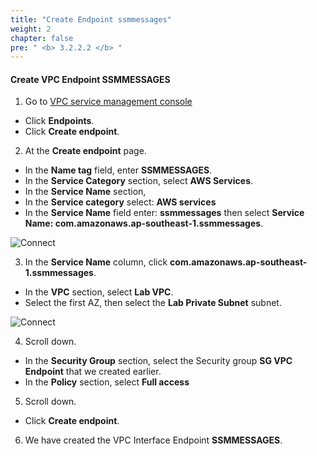```yaml
---
title: "Create Endpoint ssmmessages"
weight: 2
chapter: false
pre: " <b> 3.2.2.2 </b> "
---
```


#### Create VPC Endpoint SSMMESSAGES

1. Go to [VPC service management console](https://console.aws.amazon.com/vpc/home)

- Click **Endpoints**.
- Click **Create endpoint**.

2. At the **Create endpoint** page.

- In the **Name tag** field, enter **SSMMESSAGES**.
- In the **Service Category** section, select **AWS Services**.
- In the **Service Name** section,
- In the **Service category** select: **AWS services**
- In the **Service Name** field enter: **ssmmessages** then select **Service Name: com.amazonaws.ap-southeast-1.ssmmessages**.

![Connect](/images/3.connect/012-connect.png)

3. In the **Service Name** column, click **com.amazonaws.ap-southeast-1.ssmmessages**.

- In the **VPC** section, select **Lab VPC**.
- Select the first AZ, then select the **Lab Private Subnet** subnet.

![Connect](/images/3.connect/013-connect.png)

4. Scroll down.

- In the **Security Group** section, select the Security group **SG VPC Endpoint** that we created earlier.
- In the **Policy** section, select **Full access**

5. Scroll down.

- Click **Create endpoint**.

6. We have created the VPC Interface Endpoint **SSMMESSAGES**.
